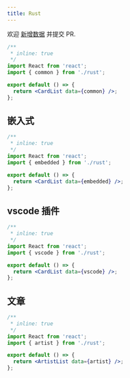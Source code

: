 ```yaml
---
title: Rust
---
```


<Alert type="info">
  欢迎 <a href="https://github.com/youngjuning/youngjuning.github.io/edit/main/docs/awesome/rust.js">新增数据</a> 并提交 PR.
</Alert>

```jsx
/**
 * inline: true
 */
import React from 'react';
import { common } from './rust';

export default () => {
  return <CardList data={common} />;
};
```

## 嵌入式

```jsx
/**
 * inline: true
 */
import React from 'react';
import { embedded } from './rust';

export default () => {
  return <CardList data={embedded} />;
};
```

## vscode 插件

```jsx
/**
 * inline: true
 */
import React from 'react';
import { vscode } from './rust';

export default () => {
  return <CardList data={vscode} />;
};
```

## 文章

```jsx
/**
 * inline: true
 */
import React from 'react';
import { artist } from './rust';

export default () => {
  return <ArtistList data={artist} />;
};
```
